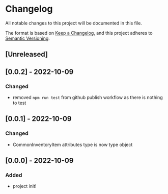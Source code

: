 # Changelog

All notable changes to this project will be documented in this file.

The format is based on [Keep a Changelog](https://keepachangelog.com/en/1.0.0/),
and this project adheres to [Semantic Versioning](https://semver.org/spec/v2.0.0.html).

## [Unreleased]

## [0.0.2] - 2022-10-09

### Changed

- removed `npm run test` from github publish workflow as there is nothing to test

## [0.0.1] - 2022-10-09

### Changed

- CommonInventoryItem attributes type is now type object

## [0.0.0] - 2022-10-09

### Added

- project init!
